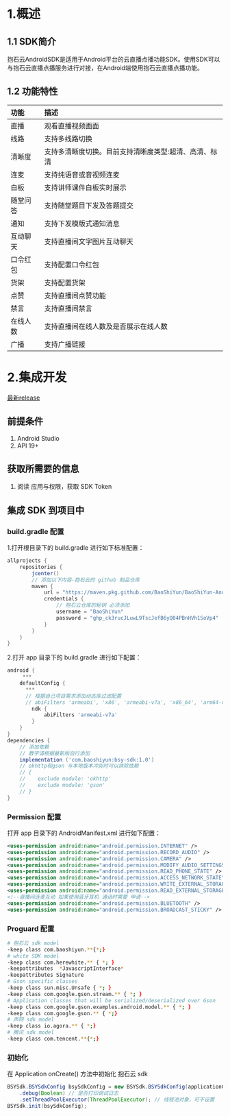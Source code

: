 # 1.概述

## 1.1 SDK简介

抱石云AndroidSDK是适用于Android平台的云直播点播功能SDK。使用SDK可以与抱石云直播点播服务进行对接，在Android端使用抱石云直播点播功能。

## 1.2 功能特性

| 功能    | 描述                                            |
|:--------|:----------------------------------------------|
| 直播    | 观看直播视频画面                                 |
| 线路    | 支持多线路切换                                   |
| 清晰度   | 支持多清晰度切换。目前支持清晰度类型:超清、高清、标清 |
| 连麦    | 支持纯语音或音视频连麦                            |
| 白板    | 支持讲师课件白板实时展示                          |
| 随堂问答 | 支持随堂题目下发及答题提交                        |
| 通知    | 支持下发模版式通知消息                            |
| 互动聊天 | 支持直播间文字图片互动聊天                        |
| 口令红包 | 支持配置口令红包                                 |
| 货架    | 支持配置货架                                     |
| 点赞    | 支持直播间点赞功能                                |
| 禁言    | 支持直播间禁言                                   |
| 在线人数 | 支持直播间在线人数及是否展示在线人数                |
| 广播    | 支持广播链接                                     |


# 2.集成开发
[最新release](https://github.com/BaoShiYun/bsySdkAndroid/packages)

## 前提条件
1. Android Studio
2. API 19+

## 获取所需要的信息
1. 阅读 应用与权限，获取 SDK Token

## 集成 SDK 到项目中

### build.gradle 配置

1.打开根目录下的 build.gradle 进行如下标准配置：
```groovy
allprojects {
    repositories {
        jcenter()
        // 添加以下内容-抱石云的 github 制品仓库
        maven {
            url = "https://maven.pkg.github.com/BaoShiYun/BaoShiYun-Android/"
            credentials {
                // 抱石云仓库的秘钥 必须添加
                username = "BaoShiYun"
                password = "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"
            }
        }
    }
}
```

2.打开 app 目录下的 build.gradle 进行如下配置：
```groovy
android {
     ***
    defaultConfig {
      ***
      // 根据自己项目需求添加动态库过滤配置
      // abiFilters 'armeabi', 'x86', 'armeabi-v7a', 'x86_64', 'arm64-v8a', 'armeabi-v7a'
        ndk {
            abiFilters 'armeabi-v7a'
        }
    }
}
dependencies {
    // 添加依赖
    // 数字请根据最新版自行添加
    implementation ('com.baoshiyun:bsy-sdk:1.0')
    // okhttp和gson 与本地版本冲突时可以排除依赖
    // {
    //    exclude module: 'okhttp'
    //    exclude module: 'gson'
    // }
}
```

### Permission 配置
打开 app 目录下的 AndroidManifest.xml 进行如下配置：
``` xml
<uses-permission android:name="android.permission.INTERNET" />
<uses-permission android:name="android.permission.RECORD_AUDIO" />
<uses-permission android:name="android.permission.CAMERA" />
<uses-permission android:name="android.permission.MODIFY_AUDIO_SETTINGS"/>
<uses-permission android:name="android.permission.READ_PHONE_STATE" />
<uses-permission android:name="android.permission.ACCESS_NETWORK_STATE" />
<uses-permission android:name="android.permission.WRITE_EXTERNAL_STORAGE" />
<uses-permission android:name="android.permission.READ_EXTERNAL_STORAGE" />
<!--直播间连麦互动 如果使用蓝牙耳机 通话时需要 申请-->
<uses-permission android:name="android.permission.BLUETOOTH" />
<uses-permission android:name="android.permission.BROADCAST_STICKY" />
```

### Proguard 配置
```bash
# 抱石云 sdk model
-keep class com.baoshiyun.**{*;}
# white SDK model
-keep class com.herewhite.** { *; }
-keepattributes  *JavascriptInterface*
-keepattributes Signature
# Gson specific classes
-keep class sun.misc.Unsafe { *; }
-keep class com.google.gson.stream.** { *; }
# Application classes that will be serialized/deserialized over Gson
-keep class com.google.gson.examples.android.model.** { *; }
-keep class com.google.gson.** { *;}
# 声网 sdk model
-keep class io.agora.** { *;}
# 腾讯 sdk model
-keep class com.tencent.**{*;}
```

### 初始化
在 Application onCreate() 方法中初始化 抱石云 sdk
``` java
BSYSdk.BSYSdkConfig bsySdkConfig = new BSYSdk.BSYSdkConfig(applicationContext)
    .debug(Boolean) // 是否打印调试日志 
    .setThreadPoolExecutor(ThreadPoolExecutor); // 线程池对象，可不设置 
BSYSdk.init(bsySdkConfig);
```